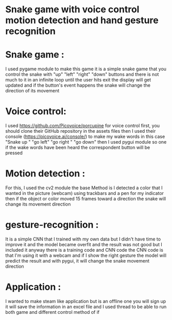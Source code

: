 # Snake game with voice control motion detection and hand gesture recognition
 
# Snake game : 
I used pygame module to make this game it is a simple snake game that you control the snake with "up" "left" "right" "down" buttons and there is not much to it 
in an infinite loop until the user hits exit the display will get updated and if the button's event happens the snake will change the direction of its movement 
# Voice control: 
I used https://github.com/Picovoice/porcupine for voice control 
first, you should clone their GitHub repository in the assets files then I used their console (https://picovoice.ai/console/) to make my wake words in this case "Snake up " "go left" "go right " "go down" then I used pygui module so one if the wake words have been heard the correspondent button will be pressed 

# Motion detection : 
For this, I used the cv2 module 
the base Method is I detected a color that I wanted in the picture (webcam) using trackbars and a pen for my indicator then if the object or color moved 15 frames toward a direction the snake will change its movement direction
# gesture-recognition : 
It is a simple CNN that I trained with my own data but I didn't have time to improve it and the model became overfit and the result was not good but I included it anyway 
there is a training code and CNN code the CNN code is that I'm using it with a webcam and if I show the right gesture the model will predict the result and with pygui, it will change the snake movement direction
# Application : 
I wanted to make steam like application but is an offline one you will sign up it will save the information in an excel file and I used thread to be able to run both game and different control method of if 
